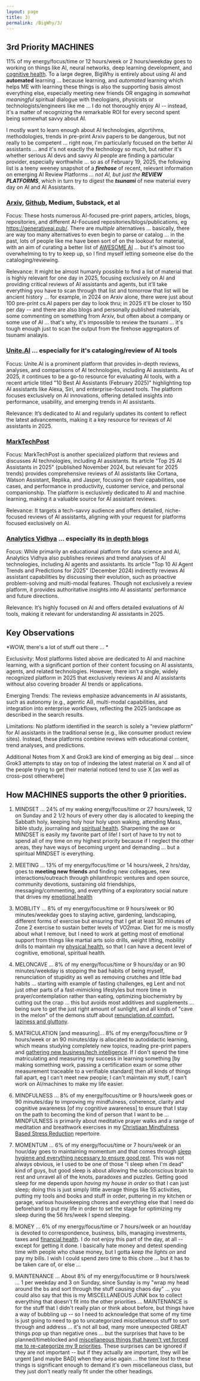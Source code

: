 ```yaml
---
layout: page
title: 3)
permalink: /BigWhy/3/
---
```



## 3rd Priority MACHINES 

11% of my energy/focus/time or 12 hours/week or 2 hours/weekday goes to working on things like AI, neural networks, deep learning development, and [cognitive health](https://bigwhypro.github.io/BigWhy/3/). To a large degree, BigWhy is entirely about using AI and **automated** learning ... because learning, and *automated* learning which helps ME with learning these things is also the supporting basis almost everything else, especially meeting new friends OR engaging in *somewhat meaningful* spiritual dialogue with theologians, physicists or technologists/engineers like me ... I do not thoroughly enjoy AI -- instead, it's a matter of recognizing the remarkable ROI for every second spent being somewhat savvy about AI.

I mostly want to learn enough about AI technologies, algortihms, methodologies, trends in pre-print Arxiv papers to be dangerous, but not really to be competent ... right now, I'm particularly focused on the better AI assistants ... and it's not exactly the technology so much, but rather it's whether serious AI devs and savvy AI people are finding a particular provider, especially worthwhile ... so as of February 19, 2025, the following list is a teeny weeney snapshot of a ***firehose*** of recent, relevant information on emerging AI Review Platforms ... *not AI, but just the* ***REVIEW PLATFORMS***, which in turn try to digest the ***tsunami*** of new material every day on AI and AI Assistants.

### [Arxiv](https://arxiv.org/list/cs.AI/recent), [Github](https://github.com/search?q=Awesome%20AI&type=repositories), Medium, Substack, et al 

Focus: These hosts numerous AI-focused pre-print papers, articles, blogs, repositories, and different AI-Focused repositories/blogs/publications, eg https://generativeai.pub/. There are *multiple* alternatives ... basically, there are way too many alternatives to even begin to parse or catalog ... in the past, lots of people like me have been sort of on the lookout for material, with an aim of curating a better list of [AWESOME AI](https://github.com/search?q=Awesome%20AI&type=repositories) ... but it's almost too overwhelming to try to keep up, so I find myself letting someone else do the cataloging/reviewing.

Relevance: It might be almost humanly possible to find a list of material that is highly relevant for one day in 2025, focusing exclusively on AI and providing critical reviews of AI assistants and agents, but it'll take everything you have to scan through that list and tomorrow that list will be ancient history ... for example, in 2024 on Arxiv alone, there were just about 100 pre-print cs.AI papers per day to look thru; in 2025 it'll be closer to 150 per day -- and there are also blogs and personally published materials, some commenting on something from Arxiv, but often about a company or some use of AI ... that's why, it's impossible to review the tsunami ... it's tough enough just to scan the output from the firehose aggregators of tsunami analayis. 

### [Unite.AI](https://www.unite.ai/) ... especially for it's cataloging/review of **AI tools**  

Focus: Unite.AI is a prominent platform that provides in-depth reviews, analyses, and comparisons of AI technologies, including AI assistants. As of 2025, it continues to be a go-to resource for evaluating AI tools, with a recent article titled "10 Best AI Assistants (February 2025)" highlighting top AI assistants like Alexa, Siri, and enterprise-focused tools. The platform focuses exclusively on AI innovations, offering detailed insights into performance, usability, and emerging trends in AI assistants.

Relevance: It’s dedicated to AI and regularly updates its content to reflect the latest advancements, making it a key resource for reviews of AI assistants in 2025.

### [MarkTechPost](https://www.marktechpost.com/)   

Focus: MarkTechPost is another specialized platform that reviews and discusses AI technologies, including AI assistants. Its article "Top 25 AI Assistants in 2025" (published November 2024, but relevant for 2025 trends) provides comprehensive reviews of AI assistants like Cortana, Watson Assistant, Replika, and Jasper, focusing on their capabilities, use cases, and performance in productivity, customer service, and personal companionship. The platform is exclusively dedicated to AI and machine learning, making it a valuable source for AI assistant reviews.

Relevance: It targets a tech-savvy audience and offers detailed, niche-focused reviews of AI assistants, aligning with your request for platforms focused exclusively on AI.

### [Analytics Vidhya](https://www.analyticsvidhya.com/)  ... especially its [in depth blogs](https://www.analyticsvidhya.com/blog/)

Focus: While primarily an educational platform for data science and AI, Analytics Vidhya also publishes reviews and trend analyses of AI technologies, including AI agents and assistants. Its article "Top 10 AI Agent Trends and Predictions for 2025" (December 2024) indirectly reviews AI assistant capabilities by discussing their evolution, such as proactive problem-solving and multi-modal features. Though not exclusively a review platform, it provides authoritative insights into AI assistants’ performance and future directions.

Relevance: It’s highly focused on AI and offers detailed evaluations of AI tools, making it relevant for understanding AI assistants in 2025.


## Key Observations

*WOW, there's a lot of stuff out there ... *

Exclusivity: Most platforms listed above are dedicated to AI and machine learning, with a significant portion of their content focusing on AI assistants, agents, and related technologies. However, there isn’t a single, widely recognized platform in 2025 that exclusively reviews AI and AI assistants without also covering broader AI trends or applications.

Emerging Trends: The reviews emphasize advancements in AI assistants, such as autonomy (e.g., agentic AI), multi-modal capabilities, and integration into enterprise workflows, reflecting the 2025 landscape as described in the search results.

Limitations: No platform identified in the search is solely a “review platform” for AI assistants in the traditional sense (e.g., like consumer product review sites). Instead, these platforms combine reviews with educational content, trend analyses, and predictions.

Additional Notes from X and Grok3 are kind of emerging as big deal ... since Grok3 attempts to stay on top of indexing the latest material on X and all of the people trying to get their material noticed tend to use X [as well as cross-post otherwhere]

## How MACHINES supports the other 9 priorities.

1) MINDSET ... 24% of my waking energy/focus/time or 27 hours/week, 12 on Sunday and 2 1/2 hours of every other day is allocated to keeping the Sabbath holy, keeping holy hour holy upon waking, attending Mass, bible study, journaling and [spiritual health](https://bigwhypro.github.io/BigWhy/Spiritual/). Sharpening the axe or MINDSET is easily my favorite part of life! I sort of have to try not to spend all of my time on my highest priority because if I neglect the other areas, they have ways of becoming urgent and demanding ... but a spiritual MINDSET is everything.

2) MEETING ... 13% of my energy/focus/time or 14 hours/week, 2 hrs/day, goes to **meeting new friends** and finding new colleagues, new interactions/outreach through philanthropic ventures and open source, community devotions, sustaining old friendships, messaging/commenting, and everything of a exploratory social nature that drives my [emotional health](https://bigwhypro.github.io/BigWhy/2/)

4) MOBILITY ... 8% of my energy/focus/time or 9 hours/week or 90 minutes/weekday goes to staying active, gardening, landscaping, different forms of exercise but ensuring that I get at least 30 minutes of Zone 2 exercise to sustain better levels of VO2max. Diet for me is mostly about what I remove, but I need to work at getting most of emotional support from things like martial arts solo drills, weight lifting, mobility drills to maintain my [physical health](https://bigwhypro.github.io/BigWhy/4/), so that I can have a decent level of cognitive, emotional, spiritual health.

5) MELONCAVE ... 8% of my energy/focus/time or 9 hours/day or an 90 minutes/weekday is stopping the bad habits of being myself, renunciation of stupidity as well as removing crutches and little bad habits ...  starting with example of fasting challenges, eg Lent and not just other parts of a fast-mimicking lifestyles but more time in prayer/contemplation rather than eating, optimizing biochemistry by cutting out the crap ... this but avoids most additives and supplements ... being sure to get the just right amount of sunlight, and all kinds of "cave in the melon" of the demons stuff about [renunciation of comfort, laziness and gluttony](https://bigwhypro.github.io/BigWhy/5/).

6) MATRICULATION [and measuring]... 8% of my energy/focus/time or 9 hours/week or an 90 minutes/day is allocated to autodidactic learning, which means studying completely new topics, reading pre-print papers and [gathering new business/tech intelligence](https://bigwhypro.github.io/BigWhy/6/). If I don't spend the time matriculating and measuring my success in learning something [by making something work, passing a certification exam or some other measurement traceable to a verifiable standard] then all kinds of things fall apart, eg I can't meet new people; I can't maintain my stuff, I can't work on AI/machines to make my life easier.

7) MINDFULNESS ... 8% of my energy/focus/time or 9 hours/week goes or 90 minutes/day to improving my mindfulness, coherence, clarity and cognitive awareness [of my cognitive awareness] to ensure that I stay on the path to becoming the kind of person that I want to be ... MINDFULNESS is primarily about meditative prayer walks and a range of meditation and breathwork exercises in my [Christiaan Mindfulness Based Stress Reduction](https://bigwhypro.github.io/BigWhy/7/) repertoire.

8) MOMENTUM ... 6% of my energy/focus/time or 7 hours/week or an hour/day goes to maintaining momentum and that comes through [sleep hygiene and everything necessary to ensure good rest](https://bigwhypro.github.io/BigWhy/8/).  This was not always obvious, ie I used to be one of those "I sleep when I'm dead" kind of guys, but good sleep is about allowing the subconscious brain to rest and unravel all of the knots, paradoxes and puzzles. Getting good sleep for me depends upon *having my house in order* so that I can just sleep; doing this is just simply little average things like  5S activities, putting my tools and books and stuff in order, puttering in my kitchen or garage, various housekeeping chores and everything else that I need do beforehand to put my life in order to set the stage for optimizing my sleep during the 56 hrs/week I spend sleeping.

9) MONEY ... 6% of my energy/focus/time or 7 hours/week or an hour/day is devoted to correspondence, business, bills, managing investments, taxes and [financial health](https://bigwhypro.github.io/BigWhy/9/). I do not enjoy this part of the day, at all -- except for getting it done. I basically hate money and detest spending time with people who chase money, but I gotta *keep the lights on* and pay my bills. I wish I could spend zero time to this chore ... but it has to be taken care of, or else ...

10) MAINTENANCE ... About 8% of my energy/focus/time or 9 hours/week ... 1 per weekday and 3 on Sunday, since Sunday is my "wrap my head around the bs and sort through the stuff causing chaos day" ... you could also say that this is my MISCELLANEOUS JUNK box to collect everything that doesn't fit into the other priorities ... MAINTENANCE is for the stuff that I didn't really plan or think about before, but things have a way of bubbling up -- so I need to acknowledge that some of my time is just going to need to go to uncategorized miscellaneous stuff to sort through and address ... it's not all bad, many more unexpected GREAT things pop up than negative ones ... but the surprises that have to be planned/timeblocked and [miscellaneous things that haven't yet forced me to re-categorize my 9 priorities](https://bigwhypro.github.io/BigWhy/A/). These surprises can be ignored if they are not important -- but if they actually are important, they will be urgent [and maybe BAD] when they arise again ... the time *lost* to these things is significant enough to demand it's own miscellaneous class, but they just don't neatly really fit under the other headings.




